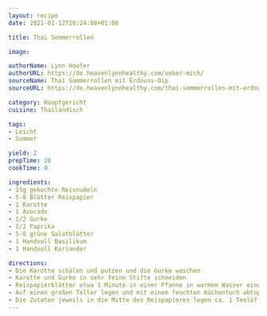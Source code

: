 ```yaml
---
layout: recipe
date: 2021-01-12T20:24:08+01:00

title: Thai Sommerrollen

image:

authorName: Lynn Hoefer
authorURL: https://de.heavenlynnhealthy.com/ueber-mich/
sourceName: Thai Sommerrollen mit Erdnuss-Dip
sourceURL: https://de.heavenlynnhealthy.com/thai-sommerrollen-mit-erdnuss-dip/

category: Hauptgericht
cuisine: Thailändisch

tags:
- Leicht
- Sommer

yield: 2
prepTime: 20
cookTime: 0

ingredients:
- 15g gekochte Reisnudeln
- 5-8 Blätter Reispapier
- 1 Karotte
- 1 Avocado
- 1/2 Gurke
- 1/2 Paprika
- 5-8 grüne Salatblätter
- 1 Handvoll Basilikum
- 1 Handvoll Koriander

directions:
- Die Karotte schälen und putzen und die Gurke waschen
- Karotte und Gurke in sehr feine Stifte schneiden
- Reispapierblätter etwa 1 Minute in einer Pfanne in warmem Wasser einweichen
- Auf einen großen Teller legen und mit einem feuchten Küchentuch abtupfen
- Die Zutaten jeweils in die Mitte des Reispapieres legen ca. 1 Teelöffel der Soße drüber träufeln, einschlagen und fest rollen
---
```

